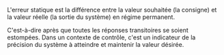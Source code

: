 L'erreur statique est la différence entre la valeur souhaitée (la consigne) et la valeur réelle (la sortie du système) en régime permanent.

C'est-à-dire après que toutes les réponses transitoires se soient estompées. 
Dans un contexte de contrôle, c'est un indicateur de la précision du système à atteindre et maintenir la valeur désirée.